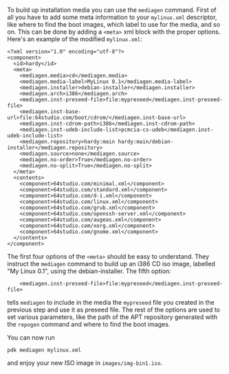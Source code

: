 To build up installation media you can use the `mediagen` command. First of all you have to add some meta information to your `mylinux.xml` descriptor, like where to find the boot images, which label to use for the media, and so on. This can be done by adding a `<meta>` xml block with the proper options. Here's an example of the modified `mylinux.xml`:

	
	<?xml version="1.0" encoding="utf-8"?>
	<component>
	  <id>hardy</id>
	  <meta>
	    <mediagen.media>cd</mediagen.media>
	    <mediagen.media-label>MyLinux 0.1</mediagen.media-label>
	    <mediagen.installer>debian-installer</mediagen.installer>
	    <mediagen.arch>i386</mediagen.arch>
	    <mediagen.inst-preseed-file>file:mypreseed</mediagen.inst-preseed-file>
	    <mediagen.inst-base-url>file:64studio.com/boot/cdrom/</mediagen.inst-base-url>
	    <mediagen.inst-cdrom-path>i386</mediagen.inst-cdrom-path>
	    <mediagen.inst-udeb-include-list>pcmcia-cs-udeb</mediagen.inst-udeb-include-list>
	    <mediagen.repository>hardy:main hardy:main/debian-installer</mediagen.repository>
	    <mediagen.source>none</mediagen.source>
	    <mediagen.no-order>True</mediagen.no-order>
	    <mediagen.no-split>True</mediagen.no-split>
	  </meta>
	  <contents>
	    <component>64studio.com/minimal.xml</component>
	    <component>64studio.com/standard.xml</component>
	    <component>64studio.com/d-i.xml</component>
	    <component>64studio.com/linux.xml</component>
	    <component>64studio.com/grub.xml</component>
	    <component>64studio.com/openssh-server.xml</component>
	    <component>64studio.com/augeas.xml</component>
	    <component>64studio.com/xorg.xml</component>
	    <component>64studio.com/gnome.xml</component>
	  </contents>
	</component>
	

The first four options of the `<meta>` should be easy to understand. They instruct the `mediagen` command to build up an i386 CD iso image, labelled "My Linux 0.1", using the debian-installer. The fifth option:

	
	    <mediagen.inst-preseed-file>file:mypreseed</mediagen.inst-preseed-file>
	

tells `mediagen` to include in the media the `mypreseed` file you created in the previous step and use it as preseed file. The rest of the options are used to set various parameters, like the path of the APT repository generated with the `repogen` command and where to find the boot images.

You can now run

	
	pdk mediagen mylinux.xml
	

and enjoy your new ISO image in `images/img-bin1.iso`.
